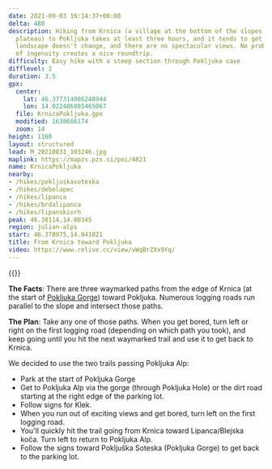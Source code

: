 ```yaml
---
date: 2021-09-03 16:14:37+00:00
delta: 480
description: Hiking from Krnica (a village at the bottom of the slopes of Pokljuka
  plateau) to Pokljuka takes at least three hours, and it tends to get boring -- the
  landscape doesn't change, and there are no spectacular views. No problem, a bit
  of ingenuity creates a nice roundtrip.
difficulty: Easy hike with a steep section through Pokljuka cave
difflevel: 2
duration: 3.5
gpx:
  center:
    lat: 46.377314086248944
    lon: 14.022486885465067
  file: KrnicaPokljuka.gpx
  modified: 1630686174
  zoom: 14
height: 1100
layout: structured
lead: M_20210831_103246.jpg
maplink: https://mapzs.pzs.si/poi/4821
name: KrnicaPokljuka
nearby:
- /hikes/pokljuskasoteska
- /hikes/debelapec
- /hikes/lipanca
- /hikes/brdalipanca
- /hikes/lipanskivrh
peak: 46.38114,14.00345
region: julian-alps
start: 46.378975,14.041821
title: From Krnica toward Pokljuka
video: https://www.relive.cc/view/vWqBrZXx9Yq/
---
```

{{<hike-details description="yes">}}

**The Facts**: There are three waymarked paths from the edge of Krnica (at the start of [Pokljuka Gorge](../pokljuskasoteska)) toward Pokljuka. Numerous logging roads run parallel to the slope and intersect those paths.

**The Plan**: Take any one of those paths. When you get bored, turn left or right on the first logging road (depending on which path you took), and keep going until you hit the next waymarked trail and use it to get back to Krnica.

We decided to use the two trails passing Pokljuka Alp:

* Park at the start of Pokljuka Gorge
* Get to Pokljuka Alp via the gorge (through Pokljuka Hole) or the dirt road starting at the right edge of the parking lot.
* Follow signs for Klek.
* When you run out of exciting views and get bored, turn left on the first logging road.
* You'll quickly hit the trail going from Krnica toward Lipanca/Blejska koča. Turn left to return to Pokljuka Alp.
* Follow the signs toward Pokljuška Soteska (Pokljuka Gorge) to get back to the parking lot.
